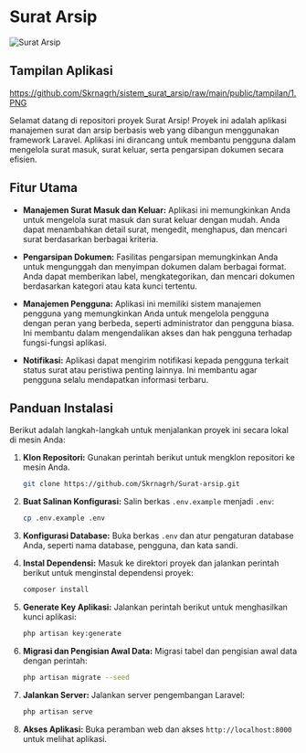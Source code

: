 # Surat Arsip

![Surat Arsip](https://github.com/Skrnagrh/Surat-arsip/raw/main/public/images/logo.png)
## Tampilan Aplikasi 
https://github.com/Skrnagrh/sistem_surat_arsip/raw/main/public/tampilan/1.PNG

Selamat datang di repositori proyek Surat Arsip! Proyek ini adalah aplikasi manajemen surat dan arsip berbasis web yang dibangun menggunakan framework Laravel. Aplikasi ini dirancang untuk membantu pengguna dalam mengelola surat masuk, surat keluar, serta pengarsipan dokumen secara efisien.

## Fitur Utama

- **Manajemen Surat Masuk dan Keluar:** Aplikasi ini memungkinkan Anda untuk mengelola surat masuk dan surat keluar dengan mudah. Anda dapat menambahkan detail surat, mengedit, menghapus, dan mencari surat berdasarkan berbagai kriteria.

- **Pengarsipan Dokumen:** Fasilitas pengarsipan memungkinkan Anda untuk mengunggah dan menyimpan dokumen dalam berbagai format. Anda dapat memberikan label, mengkategorikan, dan mencari dokumen berdasarkan kategori atau kata kunci tertentu.

- **Manajemen Pengguna:** Aplikasi ini memiliki sistem manajemen pengguna yang memungkinkan Anda untuk mengelola pengguna dengan peran yang berbeda, seperti administrator dan pengguna biasa. Ini membantu dalam mengendalikan akses dan hak pengguna terhadap fungsi-fungsi aplikasi.

- **Notifikasi:** Aplikasi dapat mengirim notifikasi kepada pengguna terkait status surat atau peristiwa penting lainnya. Ini membantu agar pengguna selalu mendapatkan informasi terbaru.

## Panduan Instalasi

Berikut adalah langkah-langkah untuk menjalankan proyek ini secara lokal di mesin Anda:

1. **Klon Repositori:** Gunakan perintah berikut untuk mengklon repositori ke mesin Anda.
   ```bash
   git clone https://github.com/Skrnagrh/Surat-arsip.git
   ```

2. **Buat Salinan Konfigurasi:** Salin berkas `.env.example` menjadi `.env`:
   ```bash
   cp .env.example .env
   ```

3. **Konfigurasi Database:** Buka berkas `.env` dan atur pengaturan database Anda, seperti nama database, pengguna, dan kata sandi.

4. **Instal Dependensi:** Masuk ke direktori proyek dan jalankan perintah berikut untuk menginstal dependensi proyek:
   ```bash
   composer install
   ```

5. **Generate Key Aplikasi:** Jalankan perintah berikut untuk menghasilkan kunci aplikasi:
   ```bash
   php artisan key:generate
   ```

6. **Migrasi dan Pengisian Awal Data:** Migrasi tabel dan pengisian awal data dengan perintah:
   ```bash
   php artisan migrate --seed
   ```

7. **Jalankan Server:** Jalankan server pengembangan Laravel:
   ```bash
   php artisan serve
   ```

8. **Akses Aplikasi:** Buka peramban web dan akses `http://localhost:8000` untuk melihat aplikasi.
